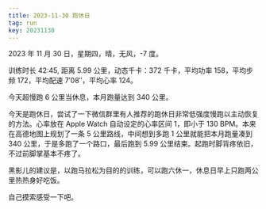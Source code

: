 ```yaml
---
title: 2023-11-30 跑休日
tag: run
key: 20231130
---
```


2023 年 11 月 30 日，星期四，晴，无风，-7 度。

训练时长 42:45, 距离 5.99 公里，动态千卡：372 千卡，平均功率 158，平均步频 172，平均配速 7&prime;08&prime;&prime;，平均心率 124。

今天超慢跑 6 公里当休息，本月跑量达到 340 公里。

<!--more-->

今天是跑休日，尝试了一下微信群里有人推荐的跑休日非常低强度慢跑以主动恢复的方法。心率放在 Apple Watch 自动设定的心率区间 1，即小于 130 BPM。本来在高德地图上规划了一条 5 公里路线，中间想到多跑 1 公里就能把本月跑量凑到 340 公里，于是多跑了一个路口，最后跑到 5.99 公里结束。起跑时脚背疼依旧，不过前脚掌基本不疼了。

黑影儿的建议是，以跑马拉松为目的的训练，可以跑六休一，休息日早上只跑两公里热热身好吃饭。

自己摸索感受一下吧。
